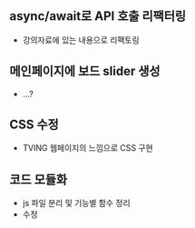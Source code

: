 ## async/await로 API 호출 리팩터링
 - 강의자료에 있는 내용으로 리팩토링
## 메인페이지에 보드 slider 생성
 - ...?
## CSS 수정
 - TVING 웹페이지의 느낌으로 CSS 구현
## 코드 모듈화
 - js 파일 분리 및 기능별 함수 정리
 - 수정
